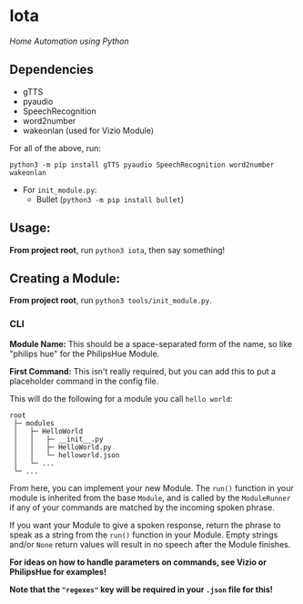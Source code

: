 # Iota

_Home Automation using Python_

## Dependencies

- gTTS
- pyaudio
- SpeechRecognition
- word2number
- wakeonlan (used for Vizio Module)

For all of the above, run:

`python3 -m pip install gTTS pyaudio SpeechRecognition word2number wakeonlan`

- For `init_module.py`:
  - Bullet (`python3 -m pip install bullet`)

## Usage:

**From project root**, run `python3 iota`, then say something!

## Creating a Module:

**From project root**, run `python3 tools/init_module.py`.

### CLI

**Module Name:**  This should be a space-separated form of the name, so like
"philips hue" for the PhilipsHue Module.

**First Command:**  This isn't really required, but you can add this to put a
placeholder command in the config file.

This will do the following for a module you call `hello world`:
```
root
 ├─ modules
 │   ├─ HelloWorld
 │   │   ├─ __init__.py
 │   │   ├─ HelloWorld.py
 │   │   └─ helloworld.json
 │   └─ ...
 └─ ...
```

From here, you can implement your new Module.  The `run()` function in your module
is inherited from the base `Module`, and is called by the `ModuleRunner` if any of your
commands are matched by the incoming spoken phrase.

If you want your Module to give a spoken response, return the phrase to speak as a string from
the `run()` function in your Module.  Empty strings and/or `None` return values will result in no
speech after the Module finishes.

**For ideas on how to handle parameters on commands, see Vizio or PhilipsHue for examples!**

**Note that the `"regexes"` key will be required in your `.json` file for this!**
